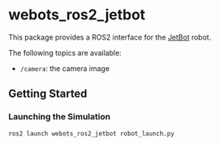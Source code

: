 # webots_ros2_jetbot

This package provides a ROS2 interface for the [JetBot](https://cyberbotics.com/doc/guide/jetbot) robot.

The following topics are available:

* ```/camera```: the camera image

## Getting Started

### Launching the Simulation

```bash
ros2 launch webots_ros2_jetbot robot_launch.py
```